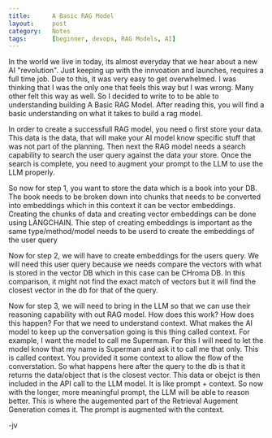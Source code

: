 ```yaml
---
title:      A Basic RAG Model
layout:     post
category:   Notes
tags: 	    [beginner, devops, RAG Models, AI]
---
```


In the world we live in today, its almost everyday that we hear about a new AI "revolution". Just keeping up with the innvoation and launches, requires a full time job. Due to this, it was very easy to get overwhelmed. I was thinking that I was the only one that feels this way but I was wrong. Many other felt this way as well. So I decided to write to to be able to understanding building A Basic RAG Model. After reading this, you will find a basic understanding on what it takes to build a rag model.
<!--more-->

In order to create a successfull RAG model, you need o first store your data. This data is the data, that will make your AI model know specific stuff that was not part of the planning. Then next the RAG model needs a search capability to search the user query against the data your store. Once the search is complete, you need to augment your prompt to the LLM to use the LLM properly. 

So now for step 1, you want to store the data which is a book into your DB. The book needs to be broken down into chunks that needs to be converted into embeddings which in this context it can be vector embeddings. Creating the chunks of data and creating vector embeddings can be done using LANGCHAIN. Thie step of creating embeddings is important as the same type/method/model needs to be userd to create the embeddings of the user query

Now for step 2, we will have to create embeddings for the users query. We will need this user query because we needs compare the vectors with what is stored in the vector DB which in this case can be CHroma DB. In this comparison, it might not find the exact match of vectors but it will find the closest vector in the db for that of the query. 

Now for step 3, we will need to bring in the LLM so that we can use their reasoning capability with out RAG model. How does this work? How does this happen? For that we need to understand context. What makes the AI model to keep up the conversation going is this thing called context. For example, I want the model to call me Superman. For this I will need to let the model know that my name is Superman and ask it to call me that only. This is called context. You provided it some context to allow the flow of the converstation. So what happens here after the query to the db is that it returns the data/object that is the closest vector. This data or obejct is then included in the API call to the LLM model. It is like prompt + context. So now with the longer, more meaningful prompt, the LLM will be able to reason better. This is where the augemented part of the Retrieval Augement Generation comes it. The prompt is augmented with the context. 

-jv

